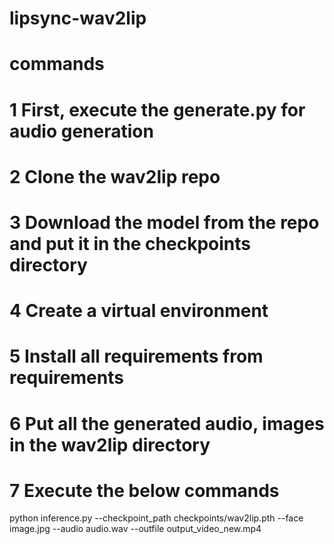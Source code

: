# lipsync-wav2lip


# commands
# 1 First, execute the generate.py for audio generation 
# 2 Clone the wav2lip repo
# 3 Download the model from the repo and put it in the checkpoints directory
# 4 Create a virtual environment
# 5 Install all requirements from requirements
# 6 Put all the generated audio, images in the wav2lip directory
# 7 Execute the below commands

python inference.py --checkpoint_path checkpoints/wav2lip.pth --face image.jpg --audio audio.wav --outfile output_video_new.mp4
